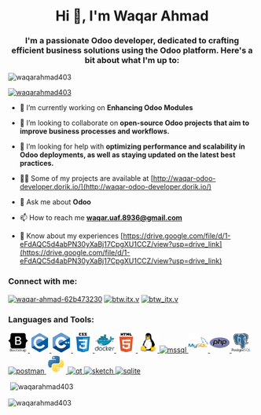 <h1 align="center">Hi 👋, I'm Waqar Ahmad</h1>
<h3 align="center">I'm a passionate Odoo developer, dedicated to crafting efficient business solutions using the Odoo platform. Here's a bit about what I'm up to:</h3>

<p align="left"> <img src="https://komarev.com/ghpvc/?username=waqarahmad403&label=Profile%20views&color=0e75b6&style=flat" alt="waqarahmad403" /> </p>

<p align="left"> <a href="https://github.com/ryo-ma/github-profile-trophy"><img src="https://github-profile-trophy.vercel.app/?username=waqarahmad403" alt="waqarahmad403" /></a> </p>

- 🔭 I’m currently working on **Enhancing Odoo Modules**

- 👯 I’m looking to collaborate on **open-source Odoo projects that aim to improve business processes and workflows.**

- 🤝 I’m looking for help with **optimizing performance and scalability in Odoo deployments, as well as staying updated on the latest best practices.**

- 👨‍💻 Some of my projects are available at [http://waqar-odoo-developer.dorik.io/](http://waqar-odoo-developer.dorik.io/)

- 💬 Ask me about **Odoo**

- 📫 How to reach me **waqar.uaf.8936@gmail.com**

- 📄 Know about my experiences [https://drive.google.com/file/d/1-eFdAQC5d4abPN30yXaBj17CpgXU1CCZ/view?usp=drive_link](https://drive.google.com/file/d/1-eFdAQC5d4abPN30yXaBj17CpgXU1CCZ/view?usp=drive_link)

<h3 align="left">Connect with me:</h3>
<p align="left">
<a href="https://linkedin.com/in/waqar-ahmad-62b473230" target="blank"><img align="center" src="https://raw.githubusercontent.com/rahuldkjain/github-profile-readme-generator/master/src/images/icons/Social/linked-in-alt.svg" alt="waqar-ahmad-62b473230" height="30" width="40" /></a>
<a href="https://fb.com/btw.itx.v" target="blank"><img align="center" src="https://raw.githubusercontent.com/rahuldkjain/github-profile-readme-generator/master/src/images/icons/Social/facebook.svg" alt="btw.itx.v" height="30" width="40" /></a>
<a href="https://instagram.com/btw_itx.v" target="blank"><img align="center" src="https://raw.githubusercontent.com/rahuldkjain/github-profile-readme-generator/master/src/images/icons/Social/instagram.svg" alt="btw_itx.v" height="30" width="40" /></a>
</p>

<h3 align="left">Languages and Tools:</h3>
<p align="left"> <a href="https://getbootstrap.com" target="_blank" rel="noreferrer"> <img src="https://raw.githubusercontent.com/devicons/devicon/master/icons/bootstrap/bootstrap-plain-wordmark.svg" alt="bootstrap" width="40" height="40"/> </a> <a href="https://www.cprogramming.com/" target="_blank" rel="noreferrer"> <img src="https://raw.githubusercontent.com/devicons/devicon/master/icons/c/c-original.svg" alt="c" width="40" height="40"/> </a> <a href="https://www.w3schools.com/cpp/" target="_blank" rel="noreferrer"> <img src="https://raw.githubusercontent.com/devicons/devicon/master/icons/cplusplus/cplusplus-original.svg" alt="cplusplus" width="40" height="40"/> </a> <a href="https://www.w3schools.com/css/" target="_blank" rel="noreferrer"> <img src="https://raw.githubusercontent.com/devicons/devicon/master/icons/css3/css3-original-wordmark.svg" alt="css3" width="40" height="40"/> </a> <a href="https://www.docker.com/" target="_blank" rel="noreferrer"> <img src="https://raw.githubusercontent.com/devicons/devicon/master/icons/docker/docker-original-wordmark.svg" alt="docker" width="40" height="40"/> </a> <a href="https://www.w3.org/html/" target="_blank" rel="noreferrer"> <img src="https://raw.githubusercontent.com/devicons/devicon/master/icons/html5/html5-original-wordmark.svg" alt="html5" width="40" height="40"/> </a> <a href="https://www.linux.org/" target="_blank" rel="noreferrer"> <img src="https://raw.githubusercontent.com/devicons/devicon/master/icons/linux/linux-original.svg" alt="linux" width="40" height="40"/> </a> <a href="https://www.microsoft.com/en-us/sql-server" target="_blank" rel="noreferrer"> <img src="https://www.svgrepo.com/show/303229/microsoft-sql-server-logo.svg" alt="mssql" width="40" height="40"/> </a> <a href="https://www.mysql.com/" target="_blank" rel="noreferrer"> <img src="https://raw.githubusercontent.com/devicons/devicon/master/icons/mysql/mysql-original-wordmark.svg" alt="mysql" width="40" height="40"/> </a> <a href="https://www.php.net" target="_blank" rel="noreferrer"> <img src="https://raw.githubusercontent.com/devicons/devicon/master/icons/php/php-original.svg" alt="php" width="40" height="40"/> </a> <a href="https://www.postgresql.org" target="_blank" rel="noreferrer"> <img src="https://raw.githubusercontent.com/devicons/devicon/master/icons/postgresql/postgresql-original-wordmark.svg" alt="postgresql" width="40" height="40"/> </a> <a href="https://postman.com" target="_blank" rel="noreferrer"> <img src="https://www.vectorlogo.zone/logos/getpostman/getpostman-icon.svg" alt="postman" width="40" height="40"/> </a> <a href="https://www.python.org" target="_blank" rel="noreferrer"> <img src="https://raw.githubusercontent.com/devicons/devicon/master/icons/python/python-original.svg" alt="python" width="40" height="40"/> </a> <a href="https://www.qt.io/" target="_blank" rel="noreferrer"> <img src="https://upload.wikimedia.org/wikipedia/commons/0/0b/Qt_logo_2016.svg" alt="qt" width="40" height="40"/> </a> <a href="https://www.sketch.com/" target="_blank" rel="noreferrer"> <img src="https://www.vectorlogo.zone/logos/sketchapp/sketchapp-icon.svg" alt="sketch" width="40" height="40"/> </a> <a href="https://www.sqlite.org/" target="_blank" rel="noreferrer"> <img src="https://www.vectorlogo.zone/logos/sqlite/sqlite-icon.svg" alt="sqlite" width="40" height="40"/> </a> </p>

<p>&nbsp;<img align="center" src="https://github-readme-stats.vercel.app/api?username=waqarahmad403&show_icons=true&locale=en" alt="waqarahmad403" /></p>

<p><img align="center" src="https://github-readme-streak-stats.herokuapp.com/?user=waqarahmad403&" alt="waqarahmad403" /></p>
